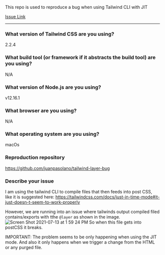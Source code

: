 This repo is used to reproduce a bug when using Tailwind CLI with JIT

[Issue Link](https://github.com/tailwindlabs/tailwindcss/issues/4969) 

----

### What version of Tailwind CSS are you using?

2.2.4

### What build tool (or framework if it abstracts the build tool) are you using?

N/A

### What version of Node.js are you using?

v12.16.1

### What browser are you using?

N/A

### What operating system are you using?

macOs

### Reproduction repository

https://github.com/juanpasolano/tailwind-layer-bug

### Describe your issue

I am using the tailwind CLI to compile files that then feeds into post CSS, like it is suggested here: https://tailwindcss.com/docs/just-in-time-mode#it-just-doesn-t-seem-to-work-properly

However, we are running into an issue where tailwinds output compiled filed contains/exports with tthe `@layer` as shown in the image.
![Screen Shot 2021-07-13 at 1 59 24 PM](https://user-images.githubusercontent.com/1621720/125509751-f53cdf25-848f-4913-9dc6-a561102b4fb2.png)
So when this file gets into postCSS it breaks.

IMPORTANT: The problem seems to be only happening when using the JIT mode. And also it only happens when we trigger a change from the HTML or any purged file.
